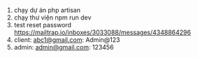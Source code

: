1. chạy dự án php artisan
2. chạy thư viện npm run dev
3. test reset password https://mailtrap.io/inboxes/3033088/messages/4348864296
4. client: abc1@gmail.com: Admin@123
5. admin: admin@gmail.com: 123456
